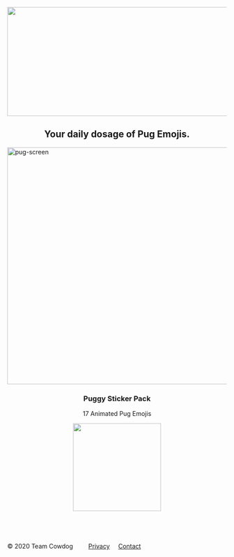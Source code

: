 <p style="text-align: right;"><img style="text-align: center; display: block; margin-left: auto; margin-right: auto;" src="https://user-images.githubusercontent.com/2395780/72453397-ddca2280-3773-11ea-9feb-50df1345af23.png" alt="" width="519" height="251" /></p>
<h2 style="text-align: center;">Your daily dosage of Pug Emojis.</h2>
<p><img style="display: block; margin-left: auto; margin-right: auto;" src="https://user-images.githubusercontent.com/2395780/95665881-2b0fd080-0b09-11eb-95fa-2e4c71280bee.png" alt="pug-screen" width="545" align="center" /></p>
<h3 style="text-align: center;">Puggy Sticker Pack</h3>
<p style="text-align: center;">17 Animated Pug Emojis</p>
<p><a href="https://apps.apple.com/us/app/puggy-sticker-pack-fun-emoji/id1507052503?itsct=apps_box&amp;itscg=30200"> <img style="display: block; margin-left: auto; margin-right: auto;" src="https://user-images.githubusercontent.com/2395780/95666274-e128e980-0b0c-11eb-9f9d-b37474cf28a3.png" width="202" /></a></p>
<h2>&nbsp;</h2>
<p style="text-align: left;">&copy; 2020 Team Cowdog&nbsp; &nbsp; &nbsp; &nbsp; &nbsp;<a href="http://www.teamcowdog.com/privacy_policy_puggy.html">Privacy</a>&nbsp; &nbsp; &nbsp;<a title="Contact Team Cowdog" href="mailto:mail@teamcowdog.com">Contact</a></p>
<p style="text-align: left;">&nbsp;</p>
<p style="text-align: left;">&nbsp;</p>
<p style="text-align: left;">&nbsp;</p>
